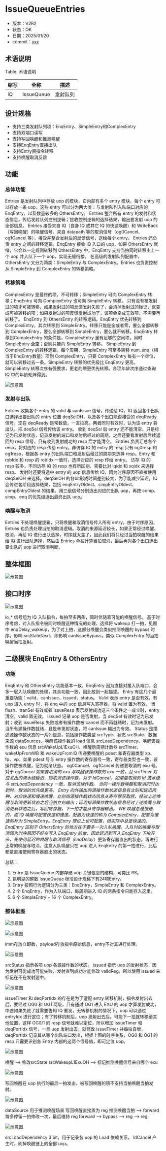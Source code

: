 # IssueQueueEntries

- 版本：V2R2
- 状态：OK
- 日期：2025/01/20
- commit：[xxx](https://github.com/OpenXiangShan/XiangShan/tree/xxx)

## 术语说明

Table: 术语说明

| 缩写  | 全称         | 描述   |
| --- | ---------- | ---- |
| IQ  | IssueQueue | 发射队列 |


## 设计规格

- 支持三类发射队列项：EnqEntry、SimpleEntry和ComplexEntry
- 支持双端口读写
- 支持写回唤醒和推测唤醒
- 支持EnqEntry直接出队
- 支持Entry间指令转移
- 支持唤醒取消反馈

## 功能

### 总体功能

Entries 是发射队列中存放 uop 的模块，它内部有多个 entry 模块，每个 entry 可以存放一条 uop。这些 entry
可以分为两大类：与发射队列入队端口对应的 EnqEntry，以及数量较多的 OthersEntry。 Entries 整合所有 entry
的发射和状态信息，传给发射队列控制逻辑；接收控制逻辑的选择结果，输出要发射 uop 的全部信息。 Entries 接受来自 IQ（自身 IQ 或其它 IQ
的快速唤醒）和 WriteBack（写回唤醒）的唤醒信号、来自 datapath 等的取消信号（og0Cancel、og1Cancel
等），接受并整合发射后的反馈信号，送给每个 entry。 Entries 还负责 entry 之间的转移逻辑。EnqEntry 接收 IQ 入口的 uop，如果
OthersEntry 就绪，它会以一定规则转移到 OthersEntry 中，EnqEntry 支持当拍同时转移出上一个 uop 并入队下一个
uop，实现无缝衔接。 在高级的发射队列配置中，OthersEntry 又分为两类：SimpleEntry 与 ComplexEntry。Entries
也负责控制从 SimpleEntry 到 ComplexEntry 的转移策略。

### 转移策略
ComplexEntry 是最终的项，不可转移；SimpleEntry 可向 ComplexEntry 转移；EnqEntry 可向 ComplexEntry
也可向 SimpleEntry 转移。
只有没有被发射过的项才可被转移，如果发射过的项反馈发射失败了，会清掉发射过的标记，就变成可被转移的项；如果发射过的项反馈发射成功了，该项会变成无效项，不需要再转移了。
EnqEntry 到 OthersEntry 的转移逻辑。EnqEntry 优先转移到 ComplexEntry，其次转移到
SimpleEntry。转移只能是全或者零，要么全部转移到 ComplexEntry，要么全部转移到 SimpleEntry，要么就不转移。EnqEntry
转移到ComplexEntry 的条件是，ComplexEntry 里有足够的空闲项，同时 SimpleEntry 全空；否则只能向 SimpleEntry
转移。 SimpleEntry 到 ComplexEntry 的转移逻辑。每个周期，SimpleEntry 可至多转移
num_enq（相当于EnqEntry数量）项到 ComplexEntry，只要 ComplexEntry
每有一个空位，就可以转移过去一条。SimpleEntry 转移的优先级比 EnqEntry 更高。SimpleEntry
转移次序有强要求，更老的项更优先转移。各项年龄次序通过查询 IQ 中的年龄矩阵得到。

![示意图](./figure/Entires_trans.svg)

### 发射与出队
Entries 收集各个 entry 的 valid 与 canIssue 信号，传递给 IQ，IQ 返回各个出队口选择出要出队的 entry 位置
deqSelOH，以及各个出口能否接受的 deqReady 信号，现在 deqReady 是常数值，一直拉高。两者同时有效时，认为该 entry 将出队，把
deqSel 信号传给该 entry。 收到 deqSel 后 entry
还不能清空，只是标记为已发射状态，记录发射的端口和发射后经过的周期，之后还要看发射后后续返回的 resp 信号，只有收到发射成功的 resp 后才能清空。
Entries 负责汇总各个 resp，将对应的 resp 传给 entry。非访存 IQ 的 entry 的 resp 只有 og0resp 和
og1resp，根据各 entry 的出队端口和发射后经过的周期来选择 resp。Entry 和 robIdx 和 resp 的 robIdx
一致时，选择对应的 resp 传给 entry。 访存 IQ 的 resp 较多，不同访存 IQ 的 resp 也有所区别，需要比对 lqidx 和 sqidx
来选择 resp。 发射时还要将选中 entry 的 uop 信息传给 IQ，因为时序原因不直接使用 deqSelOH 来选择。deqSelOH
的各bit形成时间差别较大，为了能减少延迟，IQ 会传进各阶段选择结果，包括
enqEntryOldest、simpEntryOldest、compEntryOldest 的结果。用三组信号分别选出对应的出队 uop，再按
comp、simp、enq 的优先级选出最终出队 uop。

### 唤醒与取消
Entries 不处理唤醒逻辑，只将唤醒和取消信号传入所有 entry。由于时序原因，Entries
也负责处理当拍的取消逻辑。取消的来源延迟较长，如果正常经过唤醒、取消，再给 IQ 进行出队选择，时序就太差了。因此我们将只经过当拍唤醒的结果给 IQ
进行出队选择，然后由 Entries 单独计算当拍取消，最后再对各个出口选出要出队的 uop 进行取消判断。

## 整体框图

![示意图](./figure/Entires_top.svg)

## 接口时序

![示意图](./figure/Entires_signal.png)

io_* 信号组为 IQ 入队指令，每拍至多两条，同时伴随着可能的唤醒信号。 基于时序考虑，对入队指令被同时唤醒这种情况的处理，选择将 wakeup
打一拍，见图中 enqDelay_wakeup，为了对上拍，这部分唤醒会类似推测唤醒的 bypass 时序，影响 srcStateNext，即影响
canIssueBypass，类似 ComplexEntry 的当拍唤醒当拍发射。

## 二级模块 EnqEntry & OthersEntry

### 功能

EnqEntry 和 OthersEntry 功能基本一致，EnqEntry 因为直接对接入队端口，会多一层入队唤醒的处理，其余功能一致，因此放到一起描述。
Entry 有这几个最重要功能：valid、canIssue、issued、status。 Valid 表示 entry 是否有效，有 uop 进入 entry
时，将 enq 中的 uop 信息写入寄存器，将 valid 置为有效。 当 flush、tranSel 有效或者 issueResp
表示发射成功这三个条件之一成立时，entry 清空，valid 置无效。 Issued 记录 uop 是否发射，当 deqSel 有效时记为已发射；收到
issueResp 失败或者有操作数被 cancel 而不再就绪时，记为未发射。 当所有源操作数就绪，且是未发射状态，将 canIssue 输出为有效。
Status 是描述源操作数状态的一系列信息，包括操作数类型 srcType、状态 srcState、数据来源 dataSources、唤醒该操作数的 load
信息 srcLoadDependency、唤醒该操作数的 exu 信息 srcWakeUpL1ExuOH、唤醒后周期计数器 srcTimer。
wakeUpFromWB 和 wakeUpFromIQ 传递要唤醒的 pdest 和寄存器类型 xp、fp、vp，如果 pdest 号与 entry
操作数的寄存器号一致，寄存器类型也一致，该操作数被唤醒，记为就绪状态。 og0Cancel、og1Cancel 传递要取消的 exu 号。对于
og*Cancel 如果要取消的 exu 与唤醒该操作数的 exu 一致，且 srcTimer 对应发出的流水级延迟，则取消该操作数。对于
ldCancel，如果要取消的 ld 流水级与 srcLoadDependency 一致，取消该操作数。 当同一操作数唤醒和取消同时达到时，取消的优先级更高。
Entry
向外输出的源操作数状态信息有立刻和延迟两种，对应快速和慢速唤醒。立刻指源操作数状态信息从寄存器获取后，经过上述唤醒与取消更新状态之后当拍立刻输出；延迟指源操作数状态信息经过上述唤醒与取消更新状态之后，写回寄存器，下一拍才能从寄存器输出。
WB 唤醒总是慢速的，而 IQ 唤醒可配置快速和慢速。配置为快速的称为 ComplexEntry，配置为慢速的称为 SimpleEntry。EnqEntry
理论上也可配置，但实际中总是快速的。 EnqEntry 区别于 OthersEntry 的地方在于要多一次入队唤醒。入队时的唤醒与取消因为时序原因不好在写入
EnqEntry 前做，因此延迟到写入 EnqEntry
下拍开头，先使用延迟的唤醒与取消信号（enqDelay*）更新寄存器直出的状态，再进行正常的唤醒与取消。注意入队唤醒只在 uop 进入 EnqEntry
的第一拍进行，此后都是直接使用寄存器直出的状态。

总结：
1. Entry 是 IssueQueue 内部存储 uop 关键信息的结构，可类比 RS。
2. 昆明湖的整数 IssueQueue 标准设计规格下有24项Entry。
3. Entry 按照行为逻辑分为三类：EnqEntry，SimpleEntry 和 ComplexEntry。
4. 2 个 EnqEntry，作为入队端口，每周期进入 IQ 的两条指令只能存入这里。
5. 6 个 SimpleEntry + 16 个 ComplexEntry。

### 整体框图

![示意图](./figure/Entires_valid.svg)

![示意图](./figure/Entires_entryReg.svg)

imm存放立即数，payload存放指令原始信息，entry不对其进行处理。

![示意图](./figure/Entires_status.svg)

srcStatus 指示各项 uop 各源操作数的状态。 issued 指示 uop 的发射状态，因为发射可能成功可能失败，发射直到成功才能修改
validReg，所以使用 issued 来标记在不在发射途中。

![示意图](./figure/Entires_issueTimer.svg)

issueTimer 和 deqPortIdx 的存在是为了适配 entry 转移机制，指令发射出去后，要经过 OG0 和 OG1 两级，只有通过 OG1 进入
EXU 的 uop 才算发射成功，中途如果失败了就需要告知 IQ 重发，无转移机制的情况下，uop 可以通过 entryIdx 进行定位；有了转移机制后，uop
发射出去后，可能下一拍就转移至其他位置，这样 OG0/1 的 resp 信号就难以定位，所以增加 issueTimer 和 deqPortIdx 信号，一旦
uop 发射出去，就修改 issueTimer 并每拍自增，deqPortIdx 记录其从哪个出队端口发出，根据上图的时序关系，OG0 和 OG1 的 resp
只需要识别各 Entry 内部的这两个信号值，即可定位 uop。

![示意图](./figure/Entires_srcStatus.svg)

唤醒 --> 修改srcState srcWakeupL1ExuOH --> 标记推测唤醒信号来自哪个 exu

![示意图](./figure/Entires_WBwakeup.svg)

写回唤醒在 uop 执行的最后一拍发出，被写回唤醒的项不支持当拍唤醒当拍发射。

![示意图](./figure/Entires_wakeup.svg)

dataSource 用于推测唤醒场景 写回唤醒直接置为 reg 推测唤醒当拍 --> forward 每多停留一拍修改一次，最后维持 reg forward
--> bypass --> reg --> reg

![示意图](./figure/Entires_ldcancel.svg)

srcLoadDependency 3 bit，用于记录各 uop 的 Load 依赖关系。 ldCancel 产生时，刷掉唤醒链上的全部 uop。


